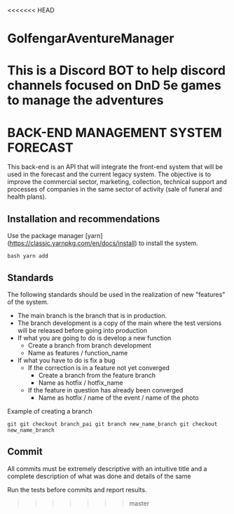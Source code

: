 <<<<<<< HEAD
# GolfengarAventureManager
This is a Discord BOT to help discord channels focused on DnD 5e games to manage the adventures 
=======
# BACK-END MANAGEMENT SYSTEM FORECAST

This back-end is an API that will integrate the front-end system that will be used in the forecast and the current legacy system. The objective is to improve the commercial sector, marketing, collection, technical support and processes of companies in the same sector of activity (sale of funeral and health plans).

## Installation and recommendations

Use the package manager [yarn] (https://classic.yarnpkg.com/en/docs/install) to install the system.

`` bash
yarn add
``

## Standards

The following standards should be used in the realization of new "features" of the system.

* The main branch is the branch that is in production.
* The branch development is a copy of the main where the test versions will be released before going into production
* If what you are going to do is develop a new function
  * Create a branch from branch development
  * Name as features / function_name
* If what you have to do is fix a bug
  * If the correction is in a feature not yet converged
     * Create a branch from the feature branch
     * Name as hotfix / hotfix_name
  * If the feature in question has already been converged
     * Name as hotfix / name of the event / name of the photo

Example of creating a branch

`` git
git checkout branch_pai
git branch new_name_branch
git checkout new_name_branch
``

## Commit
All commits must be extremely descriptive with an intuitive title and a complete description of what was done and details of the same

Run the tests before commits and report results.
>>>>>>> master
